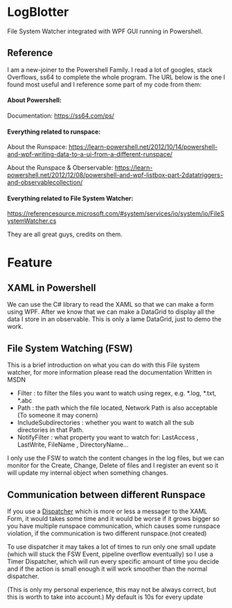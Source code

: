 # LogBlotter
File System Watcher integrated with WPF GUI running in Powershell.

## Reference
I am a new-joiner to the Powershell Family. I read a lot of googles, stack Overflows, ss64 to complete the whole program.
The URL below is the one I found most useful and I reference some part of my code from them:

#### About Powershell: 

Documentation: <https://ss64.com/ps/>

#### Everything related to runspace:

About the Runspace: <https://learn-powershell.net/2012/10/14/powershell-and-wpf-writing-data-to-a-ui-from-a-different-runspace/>

About the Runspace & Oberservable: <https://learn-powershell.net/2012/12/08/powershell-and-wpf-listbox-part-2datatriggers-and-observablecollection/>

#### Everything related to File System Watcher:

<https://referencesource.microsoft.com/#system/services/io/system/io/FileSystemWatcher.cs>

They are all great guys, credits on them.

# Feature
## XAML in Powershell
We can use the C# library to read the XAML so that we can make a form using WPF.
After we know that we can make a DataGrid to display all the data I store in an observable.
This is only a lame DataGrid, just to demo the work.
## File System Watching (FSW)
This is a brief introduction on what you can do with this File system watcher, for more information please read the documentation Written in MSDN
* Filter : to filter the files you want to watch using regex, e.g. *.log, *.txt, *.abc 
* Path : the path which the file located, Network Path is also acceptable (To someone it may conern)
* IncludeSubdirectories : whether you want to watch all the sub directories in that Path.
* NotifyFilter : what property you want to watch for: LastAccess , LastWrite, FileName , DirectoryName...

I only use the FSW to watch the content changes in the log files, but we can monitor for the Create, Change, Delete of files and I register an event so it will update my internal object when something changes.
## Communication between different Runspace
If you use a [Dispatcher](https://docs.microsoft.com/en-us/dotnet/api/system.windows.threading.dispatcher?view=netframework-4.8) which is more or less a messager to the XAML Form, it would takes some time and it would be worse if it grows bigger so you have multiple runspace communication, which causes some runspace violation, if the communication is two different runspace.(not created)

To use dispatcher it may takes a lot of times to run only one small update (which will stuck the FSW Event, pipeline overflow eventually) so I use a Timer Dispatcher, which will run every specific amount of time you decide and if the action is small enough it will work smoother than the normal dispatcher.

(This is only my personal experience, this may not be always correct, but this is worth to take into account.)
My default is 10s for every update

